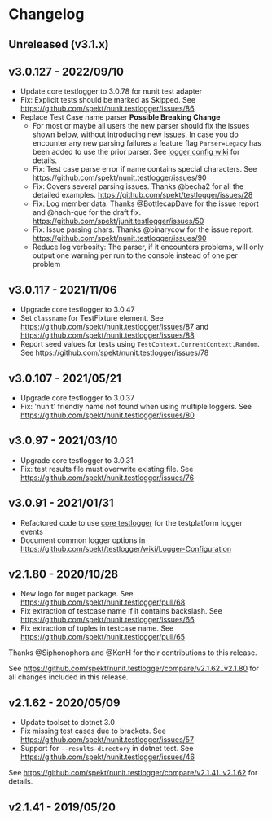 # Changelog

## Unreleased (v3.1.x)

## v3.0.127 - 2022/09/10

* Update core testlogger to 3.0.78 for nunit test adapter
* Fix: Explicit tests should be marked as Skipped. See
  https://github.com/spekt/nunit.testlogger/issues/86
* Replace Test Case name parser **Possible Breaking Change**
    * For most or maybe all users the new parser should fix the issues shown below, without introducing new issues. In case you do encounter any new parsing failures a feature flag `Parser=Legacy` has been added to use the prior parser. See [logger config wiki](https://github.com/spekt/testlogger/wiki/Logger-Configuration) for details. 
    * Fix: Test case parse error if name contains special characters. See
  https://github.com/spekt/nunit.testlogger/issues/90
    * Fix: Covers several parsing issues. Thanks @becha2 for all the detailed examples.
       https://github.com/spekt/testlogger/issues/28
    * Fix: Log member data. Thanks @BottlecapDave for the issue report and @hach-que for the draft fix. 
      https://github.com/spekt/junit.testlogger/issues/50
    * Fix: Issue parsing chars. Thanks @binarycow for the issue report.
       https://github.com/spekt/nunit.testlogger/issues/90
    * Reduce log verbosity: The parser, if it encounters problems, will only output one warning per run to the console instead of one per problem

## v3.0.117 - 2021/11/06

* Upgrade core testlogger to 3.0.47
* Set `classname` for TestFixture element. See
  https://github.com/spekt/nunit.testlogger/issues/87 and
  https://github.com/spekt/nunit.testlogger/issues/88
* Report seed values for tests using `TestContext.CurrentContext.Random`. See
  https://github.com/spekt/nunit.testlogger/issues/78
  
## v3.0.107 - 2021/05/21

* Upgrade core testlogger to 3.0.37
* Fix: 'nunit' friendly name not found when using multiple loggers. See
  https://github.com/spekt/nunit.testlogger/issues/80

## v3.0.97 - 2021/03/10

* Upgrade core testlogger to 3.0.31
* Fix: test results file must overwrite existing file. See
  https://github.com/spekt/nunit.testlogger/issues/76

## v3.0.91 - 2021/01/31

* Refactored code to use [core testlogger][] for the testplatform logger events
* Document common logger options in
  https://github.com/spekt/testlogger/wiki/Logger-Configuration

[core testlogger]: https://github.com/spekt/testlogger

## v2.1.80 - 2020/10/28

* New logo for nuget package. See
  https://github.com/spekt/nunit.testlogger/pull/68
* Fix extraction of testcase name if it contains backslash. See
  https://github.com/spekt/nunit.testlogger/issues/66
* Fix extraction of tuples in testcase name. See
  https://github.com/spekt/nunit.testlogger/pull/65

Thanks @Siphonophora and @KonH for their contributions to this release.

See https://github.com/spekt/nunit.testlogger/compare/v2.1.62..v2.1.80 for all
changes included in this release.

## v2.1.62 - 2020/05/09

* Update toolset to dotnet 3.0
* Fix missing test cases due to brackets. See
  https://github.com/spekt/nunit.testlogger/issues/57
* Support for `--results-directory` in dotnet test. See
  https://github.com/spekt/nunit.testlogger/issues/46

See https://github.com/spekt/nunit.testlogger/compare/v2.1.41..v2.1.62 for
details.

## v2.1.41 - 2019/05/20
